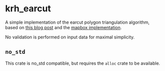 # krh_earcut

A simple implementation of the earcut polygon triangulation algorithm, based on [this blog post](https://tchayen.github.io/posts/triangulation-of-polygons) and the [mapbox implementation](https://github.com/mapbox/earcut).

No validation is performed on input data for maximal simplicity.

## `no_std`

This crate is no_std compatible, but requires the `alloc` crate to be available.

